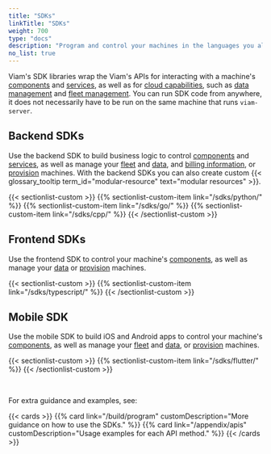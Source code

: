```yaml
---
title: "SDKs"
linkTitle: "SDKs"
weight: 700
type: "docs"
description: "Program and control your machines in the languages you already know like Python, Go, TypeScript, C++, and Flutter."
no_list: true
---
```


Viam's SDK libraries wrap the Viam's APIs for interacting with a machine's [components](/appendix/apis/#component-apis) and [services](/appendix/apis/#service-apis), as well as for [cloud capabilities](/appendix/apis/#robot-api), such as [data management](/appendix/apis/#data-client-api) and [fleet management](/appendix/apis/#fleet-management-api).
You can run SDK code from anywhere, it does not necessarily have to be run on the same machine that runs `viam-server`.

## Backend SDKs

Use the backend SDK to build business logic to control [components](/appendix/apis/#component-apis) and [services](/appendix/apis/#service-apis), as well as manage your [fleet](/appendix/apis/#fleet-management-api) and [data](/appendix/apis/data-client/), and [billing information](/appendix/apis/billing-client/), or [provision](/fleet/provision/#provision-a-new-machine) machines.
With the backend SDKs you can also create custom {{< glossary_tooltip term_id="modular-resource" text="modular resources" >}}.

{{< sectionlist-custom >}}
{{% sectionlist-custom-item link="/sdks/python/" %}}
{{% sectionlist-custom-item link="/sdks/go/" %}}
{{% sectionlist-custom-item link="/sdks/cpp/" %}}
{{< /sectionlist-custom >}}

## Frontend SDKs

Use the frontend SDK to control your machine's [components](/appendix/apis/#component-apis), as well as manage your [data](/appendix/apis/data-client/) or [provision](/fleet/provision/#provision-a-new-machine) machines.

{{< sectionlist-custom >}}
{{% sectionlist-custom-item link="/sdks/typescript/" %}}
{{< /sectionlist-custom >}}

## Mobile SDK

Use the mobile SDK to build iOS and Android apps to control your machine's [components](/appendix/apis/#component-apis), as well as manage your [fleet](/appendix/apis/#fleet-management-api) and [data](/appendix/apis/data-client/), or [provision](/fleet/provision/#provision-a-new-machine) machines.

{{< sectionlist-custom >}}
{{% sectionlist-custom-item link="/sdks/flutter/" %}}
{{< /sectionlist-custom >}}

<br>

For extra guidance and examples, see:

{{< cards >}}
{{% card link="/build/program" customDescription="More guidance on how to use the SDKs." %}}
{{% card link="/appendix/apis" customDescription="Usage examples for each API method." %}}
{{< /cards >}}
